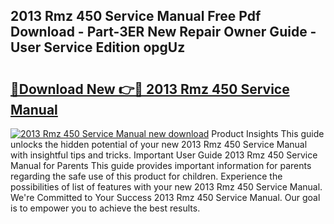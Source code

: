 ## 2013 Rmz 450 Service Manual Free Pdf Download - Part-3ER New Repair Owner Guide - User Service Edition opgUz

# <h2><a href="http://bc13673.oget.top/?id=2013+Rmz+450+Service+Manual">🔗Download New 👉🔴 2013 Rmz 450 Service Manual</a></h2>

[![2013 Rmz 450 Service Manual new download](https://i.imgur.com/5g1atiW.png)](http://bc13673.oget.top/?id=2013+Rmz+450+Service+Manual)
Product Insights This guide unlocks the hidden potential of your new 2013 Rmz 450 Service Manual with insightful tips and tricks. Important User Guide 2013 Rmz 450 Service Manual for Parents This guide provides important information for parents regarding the safe use of this product for children. Experience the possibilities of list of features with your new 2013 Rmz 450 Service Manual. We're Committed to Your Success 2013 Rmz 450 Service Manual. Our goal is to empower you to achieve the best results.
